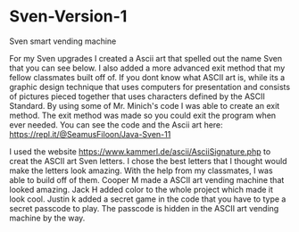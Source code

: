 # Sven-Version-1

Sven smart vending machine

For my Sven upgrades I created a Ascii art that spelled out the name Sven that you can see below. I also added a more advanced exit method that my fellow classmates built off of. If you dont know what ASCII art is, while its a graphic design technique that uses computers for presentation and consists of pictures pieced together that uses characters defined by the ASCII Standard. By using some of Mr. Minich's code I was able to create an exit method. The exit method was made so you could exit the program when ever needed. You can see the code and the Ascii art here:
https://repl.it/@SeamusFiloon/Java-Sven-11      

I used the website https://www.kammerl.de/ascii/AsciiSignature.php to creat the ASCII art Sven letters. I chose the best letters that I thought would make the letters look amazing. With the help from my classmates, I was able to build off of them. Cooper M made a ASCII art vending machine that looked amazing.  Jack H added color to the whole project which made it look cool. Justin k added a secret game in the code that you have to type a secret passcode to play. The passcode is hidden in the ASCII art vending machine by the way. 

 
 
 
